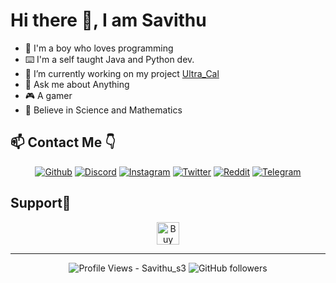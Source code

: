 # Hi there 👋, I am Savithu

<!--
**savithu-s3/savithu-s3** is a ✨ _special_ ✨ repository because its `README.md` (this file) appears on your GitHub profile.

Here are some ideas to get you started:
-->
- 🔭 I'm a boy who loves programming
- ⌨️ I'm a self taught Java and Python dev.
- 🌱 I’m currently working on my project [Ultra_Cal](https://github.com/savithu-s3/calculator)
- 💬 Ask me about Anything
- 🎮 A gamer
- 🔬 Believe in Science and Mathematics

## 📫 Contact Me 👇


<p align="center">
<a href="https://github.com/savithu-s3"><img src="https://img.shields.io/static/v1?logo=github&label=&message=Github&color=36393f&style=flat-square" alt="Github"></a>
<a href="https://discord.com/users/852854232435916800"><img src="https://img.shields.io/static/v1?logo=discord&label=&message=Discord&color=36393f&style=flat-square" alt="Discord"></a>
<a href="https://instagram.com/Savithu_s3"><img src="https://img.shields.io/static/v1?logo=instagram&label=&message=Instagram&color=36393f&style=flat-square" alt="Instagram"></a>
<a href="https://twitter.com/savithu_s3"><img src="https://img.shields.io/static/v1?logo=twitter&label=&message=Twitter&color=36393f&style=flat-square" alt="Twitter"></a>
<a href="https://www.reddit.com/user/Savithu_s3"><img src="https://img.shields.io/static/v1?logo=reddit&label=&message=Reddit&color=36393f&style=flat-square" alt="Reddit"></a>
<a href="https://t.me/savithu_s3"><img src="https://img.shields.io/static/v1?logo=telegram&label=&message=Telegram&color=36393f&style=flat-square" alt="Telegram"></a>
</p>

## Support🤝

<p align="center">
<a href='https://ko-fi.com/E1E5EWGHA' target='_blank'><img height='36' style='border:0px;height:36px;' src='https://cdn.ko-fi.com/cdn/kofi3.png?v=3' border='0' alt='Buy Me a Coffee at ko-fi.com' /></a>
</p>

---

<p align="center">
<img alt="Profile Views - Savithu_s3" src="https://komarev.com/ghpvc/?username=savithu-s3&color=red&style=for-the-badge&label=Github+Profile+Views"></img>
<img alt="GitHub followers" src="https://img.shields.io/github/followers/savithu-s3?color=brightgreen&label=GITHUB%20FOLLOWERS&style=for-the-badge">
</p>
